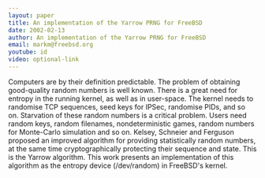 ```yaml
---
layout: paper
title: An implementation of the Yarrow PRNG for FreeBSD
date: 2002-02-13
author: An implementation of the Yarrow PRNG for FreeBSD
email: markm@freebsd.org
youtube: id
video: optional-link
---
```

Computers are by their definition predictable. The problem of obtaining good-quality random numbers is well known.
There is a great need for entropy in the running kernel, as well as in user-space. The kernel needs to randomise TCP sequences, seed keys for IPSec, randomise PIDs, and so on. Starvation of these random numbers is a critical problem. Users need random keys, random filenames, nondeterministic games, random numbers for Monte-Carlo simulation and so on.
Kelsey, Schneier and Ferguson proposed an improved algorithm for providing statistically random numbers, at the same time cryptographically protecting their sequence and state. This is the Yarrow algorithm.
This work presents an implementation of this algorithm as the entropy device (/dev/random) in FreeBSD's kernel. 
